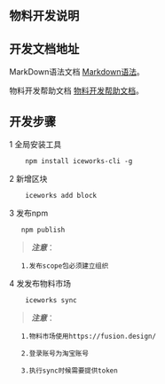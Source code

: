 ## 物料开发说明

## 开发文档地址
MarkDown语法文档 [Markdown语法](https://markdown.com.cn "最好的markdown教程")。

物料开发帮助文档 [物料开发帮助文档](https://appworks.site/materials/about.html "物料开发帮助文档地址")。


## 开发步骤

1 全局安装工具
```
    npm install iceworks-cli -g
```

2 新增区块
```
    iceworks add block
```

3 发布npm
```
   npm publish
```

> **_注意_**：

       1.发布scope包必须建立组织


4 发发布物料市场
```
    iceworks sync
```

> **_注意_**：

       1.物料市场使用https://fusion.design/

       2.登录账号为淘宝账号

       3.执行sync时候需要提供token


